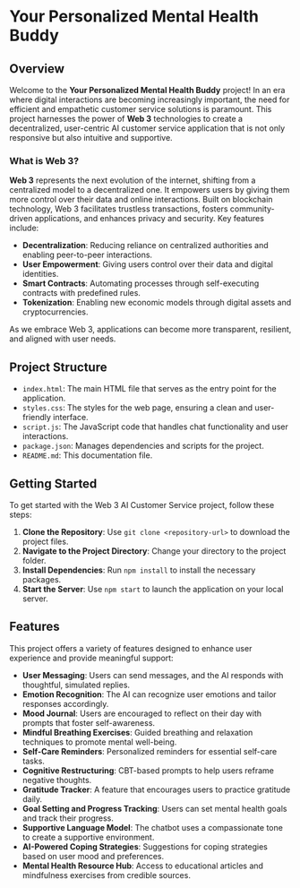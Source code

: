 # Your Personalized Mental Health Buddy

## Overview

Welcome to the **Your Personalized Mental Health Buddy** project! In an era where digital interactions are becoming increasingly important, the need for efficient and empathetic customer service solutions is paramount. This project harnesses the power of **Web 3** technologies to create a decentralized, user-centric AI customer service application that is not only responsive but also intuitive and supportive.

### What is Web 3?

**Web 3** represents the next evolution of the internet, shifting from a centralized model to a decentralized one. It empowers users by giving them more control over their data and online interactions. Built on blockchain technology, Web 3 facilitates trustless transactions, fosters community-driven applications, and enhances privacy and security. Key features include:

- **Decentralization**: Reducing reliance on centralized authorities and enabling peer-to-peer interactions.
- **User  Empowerment**: Giving users control over their data and digital identities.
- **Smart Contracts**: Automating processes through self-executing contracts with predefined rules.
- **Tokenization**: Enabling new economic models through digital assets and cryptocurrencies.

As we embrace Web 3, applications can become more transparent, resilient, and aligned with user needs.

## Project Structure

- `index.html`: The main HTML file that serves as the entry point for the application.
- `styles.css`: The styles for the web page, ensuring a clean and user-friendly interface.
- `script.js`: The JavaScript code that handles chat functionality and user interactions.
- `package.json`: Manages dependencies and scripts for the project.
- `README.md`: This documentation file.

## Getting Started

To get started with the Web 3 AI Customer Service project, follow these steps:

1. **Clone the Repository**: Use `git clone <repository-url>` to download the project files.
2. **Navigate to the Project Directory**: Change your directory to the project folder.
3. **Install Dependencies**: Run `npm install` to install the necessary packages.
4. **Start the Server**: Use `npm start` to launch the application on your local server.

## Features

This project offers a variety of features designed to enhance user experience and provide meaningful support:

- **User  Messaging**: Users can send messages, and the AI responds with thoughtful, simulated replies.
- **Emotion Recognition**: The AI can recognize user emotions and tailor responses accordingly.
- **Mood Journal**: Users are encouraged to reflect on their day with prompts that foster self-awareness.
- **Mindful Breathing Exercises**: Guided breathing and relaxation techniques to promote mental well-being.
- **Self-Care Reminders**: Personalized reminders for essential self-care tasks.
- **Cognitive Restructuring**: CBT-based prompts to help users reframe negative thoughts.
- **Gratitude Tracker**: A feature that encourages users to practice gratitude daily.
- **Goal Setting and Progress Tracking**: Users can set mental health goals and track their progress.
- **Supportive Language Model**: The chatbot uses a compassionate tone to create a supportive environment.
- **AI-Powered Coping Strategies**: Suggestions for coping strategies based on user mood and preferences.
- **Mental Health Resource Hub**: Access to educational articles and mindfulness exercises from credible sources.

